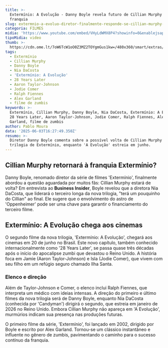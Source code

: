 ```yaml
---
title: >-
  Extermínio: A Evolução - Danny Boyle revela futuro de Cillian Murphy na
  franquia
slug: extermnio-a-evoluo-diretor-finalmente-responde-se-cillian-murphy-voltar
categoria: FILMES
midia: 'https://www.youtube.com/embed/VHyLdWMX8P4?showinfo=0&enablejsapi=1'
tipoMidia: video
thumb: >-
  https://cdn.ome.lt/7oW6TcW1oO0Z3MZ2TOYgmGus1kw=/480x360/smart/extras/conteudos/omelete_THUMB_-_2025-06-03T131946.771.png
tags:
  - Extermínio
  - Cillian Murphy
  - Danny Boyle
  - Nia DaCosta
  - 'Extermínio: A Evolução'
  - 28 Years Later
  - Aaron Taylor-Johnson
  - Jodie Comer
  - Ralph Fiennes
  - Alex Garland
  - filme de zumbis
keywords: >-
  Extermínio, Cillian Murphy, Danny Boyle, Nia DaCosta, Extermínio: A Evolução,
  28 Years Later, Aaron Taylor-Johnson, Jodie Comer, Ralph Fiennes, Alex
  Garland, filme de zumbis
author: Pablo Moura
data: '2025-06-03T16:27:49.350Z'
resumo: >-
  Diretor Danny Boyle comenta sobre a possível volta de Cillian Murphy na nova
  trilogia de Extermínio, enquanto 'A Evolução' estreia em junho.
---
```


## Cillian Murphy retornará à franquia Extermínio?

Danny Boyle, renomado diretor da série de filmes 'Extermínio', finalmente abordou a questão aguardada por muitos fãs: Cillian Murphy estará de volta? Em entrevista ao **Business Insider**, Boyle revelou que a diretora Nia DaCosta, que liderará o terceiro longa da nova trilogia, "terá um pouquinho do Cillian" ao final. Ele sugere que o envolvimento do astro de 'Oppenheimer' pode ser uma chave para garantir o financiamento do terceiro filme.

## Extermínio: A Evolução chega aos cinemas

O segundo filme da nova trilogia, 'Extermínio: A Evolução', chegará aos cinemas em 20 de junho no Brasil. Este novo capítulo, também conhecido internacionalmente como '28 Years Later', se passa quase três décadas após o início do apocalipse zumbi que devastou o Reino Unido. A história foca em Jamie (Aaron Taylor-Johnson) e Isla (Jodie Comer), que vivem com seu filho em um refúgio seguro chamado Ilha Santa.

### Elenco e direção

Além de Taylor-Johnson e Comer, o elenco inclui Ralph Fiennes, que interpreta um médico com ideias intensas. A direção do primeiro e último filmes da nova trilogia será de Danny Boyle, enquanto Nia DaCosta (conhecida por 'Candyman') dirigirá o segundo, que estreia em janeiro de 2026 no Reino Unido. Embora Cillian Murphy não apareça em 'A Evolução', murmúrios indicam sua presença nas produções futuras.

O primeiro filme da série, 'Extermínio', foi lançado em 2002, dirigido por Boyle e escrito por Alex Garland. Tornou-se um clássico instantâneo e influente no gênero de zumbis, pavimentando o caminho para o sucesso contínuo da franquia.
